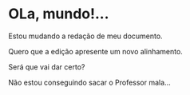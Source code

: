 # OLa, mundo!...
Estou mudando a redação de meu documento.

Quero que a edição apresente um novo alinhamento.

Será que vai dar certo?

Não estou conseguindo sacar o Professor mala...
